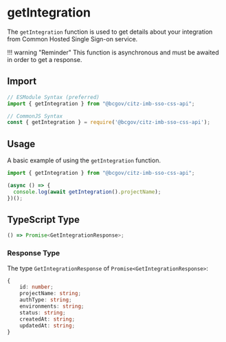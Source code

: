 # getIntegration

The `getIntegration` function is used to get details about your integration from Common Hosted Single Sign-on service.

!!! warning "Reminder"
    This function is asynchronous and must be awaited in order to get a response.

## Import

```JavaScript
// ESModule Syntax (preferred)
import { getIntegration } from "@bcgov/citz-imb-sso-css-api";

// CommonJS Syntax
const { getIntegration } = require('@bcgov/citz-imb-sso-css-api');
```

## Usage

A basic example of using the `getIntegration` function.

```JavaScript
import { getIntegration } from "@bcgov/citz-imb-sso-css-api";

(async () => {
  console.log(await getIntegration().projectName);
})();
```

## TypeScript Type

```TypeScript
() => Promise<GetIntegrationResponse>;
```

### Response Type

The type `GetIntegrationResponse` of `Promise<GetIntegrationResponse>`:

```TypeScript
{
    id: number;
    projectName: string;
    authType: string;
    environments: string;
    status: string;
    createdAt: string;
    updatedAt: string;
}
```
